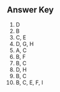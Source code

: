 ## Answer Key
1) D
2) B
3) C, E
4) D, G, H
5) A, C
6) B, F
7) B, C
8) D, H
9) B, C
10) B, C, E, F, I

